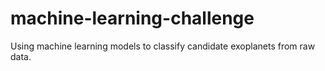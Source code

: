 # machine-learning-challenge
Using machine learning models to classify candidate exoplanets from raw data.
